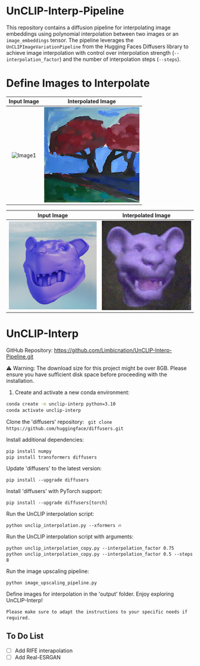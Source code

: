 # UnCLIP-Interp-Pipeline

This repository contains a diffusion pipeline for interpolating image embeddings using polynomial interpolation between two images or an `image_embeddings` tensor. The pipeline leverages the `UnCLIPImageVariationPipeline` from the Hugging Faces Diffusers library to achieve image interpolation with control over interpolation strength (`--interpolation_factor`) and the number of interpolation steps (`--steps`).

# Define Images to Interpolate
| Input Image | Interpolated Image |
|:-------------:|:--------------:|
|![Image1](https://github.com/Limbicnation/UnCLIP-Interp-Pipeline/blob/main/images/img2.jpg) | ![Image2](https://github.com/Limbicnation/UnCLIP-Interp-Pipeline/blob/main/images/tree_upscaled_256.gif) |

| Input Image | Interpolated Image |
|:-------------:|:--------------:|
| ![Bear Resized Image](https://github.com/Limbicnation/UnCLIP-Interp-Pipeline/blob/main/images/bear_resized_256.png) | ![Bear Upscaled Image](https://github.com/Limbicnation/UnCLIP-Interp-Pipeline/blob/main/images/bear_output_Upscaled_256.gif) |

# UnCLIP-Interp

GitHub Repository: https://github.com/Limbicnation/UnCLIP-Interp-Pipeline.git

⚠️ Warning: The download size for this project might be over 8GB. Please ensure you have sufficient disk space before proceeding with the installation.

1. Create and activate a new conda environment:

```bash
conda create -n unclip-interp python=3.10
conda activate unclip-interp
```
Clone the 'diffusers' repository:
``
git clone https://github.com/huggingface/diffusers.git``

Install additional dependencies:
```
pip install numpy
pip install transformers diffusers
```
Update 'diffusers' to the latest version:
```
pip install --upgrade diffusers
```
Install 'diffusers' with PyTorch support:
```
pip install --upgrade diffusers[torch]
```
Run the UnCLIP interpolation script:
```
python unclip_interpolation.py --xformers 🔥

```
Run the UnCLIP interpolation script with arguments:
```
python unclip_interpolation_copy.py --interpolation_factor 0.75
python unclip_interpolation_copy.py --interpolation_factor 0.5 --steps 8
```
Run the image upscaling pipeline:
```
python image_upscaling_pipeline.py
```

Define images for interpolation in the 'output' folder.
Enjoy exploring UnCLIP-Interp!
```
Please make sure to adapt the instructions to your specific needs if required.
```
## To Do List
- [ ] Add RIFE interapolation
- [ ] Add Real-ESRGAN
